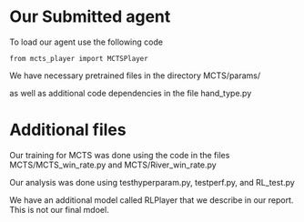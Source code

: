 # Our Submitted agent

To load our agent use the following code

```from mcts_player import MCTSPlayer```

We have necessary pretrained files in the directory MCTS/params/

as well as additional code dependencies in the file hand_type.py

# Additional files

Our training for MCTS was done using the code in the files MCTS/MCTS_win_rate.py and MCTS/River_win_rate.py

Our analysis was done using testhyperparam.py, testperf.py, and RL_test.py

We have an additional model called RLPlayer that we describe in our report. This is not our final mdoel.

